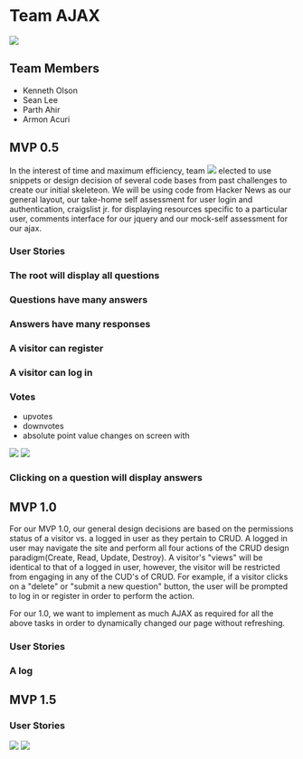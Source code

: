 # Team AJAX
![](http://printablecouponsanddeals.com/wp-content/uploads/2015/06/ajax-dish-liquid-Printable-Coupon.jpg)

## Team Members

* Kenneth Olson
* Sean Lee
* Parth Ahir
* Armon Acuri


## MVP 0.5 

In the interest of time and maximum efficiency, team ![](http://images-cdn.moviepilot.com/images/c_scale,h_1080,w_1920/t_mp_quality/mbwu3ekc99viisuad5a5/a-history-of-deadpool-who-are-all-these-side-characters-anyway-798627.jpg) elected to use snippets or design decision of several code bases from past challenges to create our initial skeleteon. We will be using code from Hacker News as our general layout, our take-home self assessment for user login and authentication, craigslist jr. for displaying resources specific to a particular user, comments interface for our jquery and our mock-self assessment for our ajax.

### User Stories 

### The root will display all questions
### Questions have many answers
### Answers have many responses
### A visitor can register
### A visitor can log in
### Votes 
- upvotes
- downvotes
- absolute point value changes on screen with

![](http://etc.usf.edu/presentations/extras/letters/varsity_letters/51/13/a-400.png)
![](http://store.rebeccas.com/store/images/large/PZ376.jpg)

### Clicking on a question will display answers

## MVP 1.0 

For our MVP 1.0, our general design decisions are based on the permissions status of a visitor vs. a logged in user as they pertain to CRUD. A logged in user may navigate the site and perform all four actions of the CRUD design paradigm(Create, Read, Update, Destroy). A visitor's "views" will be identical to that of a logged in user, however, the visitor will be restricted from engaging in any of the CUD's of CRUD. For example, if a visitor clicks on a "delete" or "submit a new question" button, the user will be prompted to log in or register in order to perform the action.

For our 1.0, we want to implement as much AJAX as required for all the above tasks in order to dynamically changed our page without refreshing. 

### User Stories 

### A log

## MVP 1.5

### User Stories 

![](http://ih0.redbubble.net/image.62525120.4468/sticker,375x360.u1.png)
![](https://upload.wikimedia.org/wikipedia/en/thumb/9/9e/JaxMKXRender.png/260px-JaxMKXRender.png)
